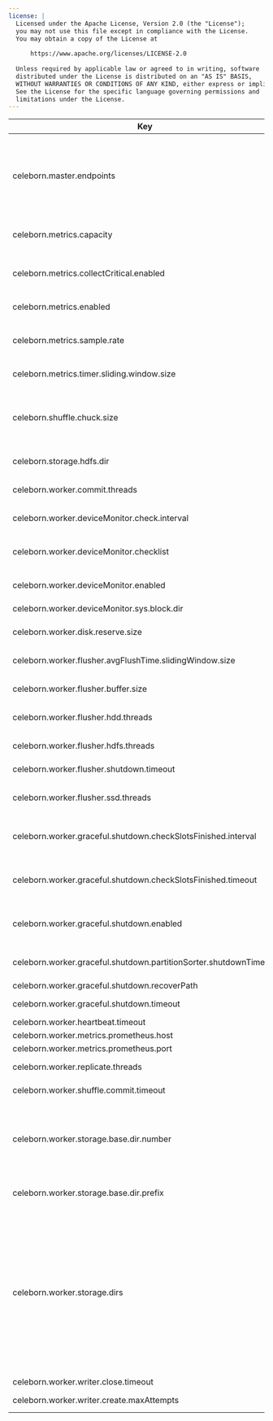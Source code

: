 ```yaml
---
license: |
  Licensed under the Apache License, Version 2.0 (the "License");
  you may not use this file except in compliance with the License.
  You may obtain a copy of the License at
  
      https://www.apache.org/licenses/LICENSE-2.0
  
  Unless required by applicable law or agreed to in writing, software
  distributed under the License is distributed on an "AS IS" BASIS,
  WITHOUT WARRANTIES OR CONDITIONS OF ANY KIND, either express or implied.
  See the License for the specific language governing permissions and
  limitations under the License.
---
```


<!--begin-include-->
| Key | Default | Description | Since |
| --- | ------- | ----------- | ----- |
| celeborn.master.endpoints | `<localhost>:9097` | Endpoints of master nodes for celeborn client to connect, allowed pattern is: `<host1>:<port1>[,<host2>:<port2>]*`, e.g. `clb1:9097,clb2:9098,clb3:9099`. If the port is omitted, 9097 will be used. | 0.2.0 | 
| celeborn.metrics.capacity | `4096` | The maximum number of metrics which a source can use to generate output strings. | 0.2.0 | 
| celeborn.metrics.collectCritical.enabled | `false` | It controls whether to collect metrics which may affect performance. When enable, Celeborn collects them. | 0.2.0 | 
| celeborn.metrics.enabled | `true` | When true, enable metrics system. | 0.2.0 | 
| celeborn.metrics.sample.rate | `1.0` | It controls if Celeborn collect timer metrics for some operations. Its value should be in [0.0, 1.0]. | 0.2.0 | 
| celeborn.metrics.timer.sliding.window.size | `4096` | The sliding window size of timer metric. | 0.2.0 | 
| celeborn.shuffle.chuck.size | `8m` | Max chunk size of reducer's merged shuffle data. For example, if a reducer's shuffle data is 128M and the data will need 16 fetch chunk requests to fetch. |  | 
| celeborn.storage.hdfs.dir | `<undefined>` | HDFS dir configuration for Celeborn to access HDFS. |  | 
| celeborn.worker.commit.threads | `32` | Thread number of worker to commit shuffle data files asynchronously. |  | 
| celeborn.worker.deviceMonitor.check.interval | `60s` | Intervals between device monitor to check disk. |  | 
| celeborn.worker.deviceMonitor.checklist | `readwrite,diskusage` | Select what the device needs to detect, available items are: iohang, readwrite and diskusage. |  | 
| celeborn.worker.deviceMonitor.enabled | `true` | When true, worker will monitor device and report to master. |  | 
| celeborn.worker.deviceMonitor.sys.block.dir | `/sys/block` | The directory where linux file block information is stored. |  | 
| celeborn.worker.disk.reserve.size | `5G` | Celeborn worker reserved space for each disk. | 0.2.0 | 
| celeborn.worker.flusher.avgFlushTime.slidingWindow.size | `20` | The size of sliding windows used to calculate statistics about flushed time and count. | 0.2.0 | 
| celeborn.worker.flusher.buffer.size | `256k` | Size of buffer used by a single flusher. |  | 
| celeborn.worker.flusher.hdd.threads | `1` | Flusher's thread count per disk used for write data to HDD disks. | 0.2.0 | 
| celeborn.worker.flusher.hdfs.threads | `4` | Flusher's thread count used for write data to HDFS. | 0.2.0 | 
| celeborn.worker.flusher.shutdown.timeout | `3s` | Timeout for a flusher to shutdown. | 0.2.0 | 
| celeborn.worker.flusher.ssd.threads | `8` | Flusher's thread count per disk used for write data to SSD disks. | 0.2.0 | 
| celeborn.worker.graceful.shutdown.checkSlotsFinished.interval | `1s` | The wait interval of checking whether all released slots to be committed or destroyed during worker graceful shutdown | 0.2.0 | 
| celeborn.worker.graceful.shutdown.checkSlotsFinished.timeout | `480s` | The wait time of waiting for the released slots to be committed or destroyed during worker graceful shutdown. | 0.2.0 | 
| celeborn.worker.graceful.shutdown.enabled | `false` | When true, during worker shutdown, the worker will wait for all released slots to be committed or destroyed. | 0.2.0 | 
| celeborn.worker.graceful.shutdown.partitionSorter.shutdownTimeout | `120s` | The wait time of waiting for sorting partition files during worker graceful shutdown. | 0.2.0 | 
| celeborn.worker.graceful.shutdown.recoverPath | `<tmp>/recover` | The path to store levelDB. | 0.2.0 | 
| celeborn.worker.graceful.shutdown.timeout | `600s` | The worker's graceful shutdown timeout time. | 0.2.0 | 
| celeborn.worker.heartbeat.timeout | `120s` | Worker heartbeat timeout. |  | 
| celeborn.worker.metrics.prometheus.host | `0.0.0.0` | Worker's Prometheus host. | 0.2.0 | 
| celeborn.worker.metrics.prometheus.port | `9096` | Worker's Prometheus port. | 0.2.0 | 
| celeborn.worker.replicate.threads | `64` | Thread number of worker to replicate shuffle data. |  | 
| celeborn.worker.shuffle.commit.timeout | `120s` | Timeout for a Celeborn worker to commit files of a shuffle. | 0.2.0 | 
| celeborn.worker.storage.base.dir.number | `16` | How many directories will be create if 'base.dir' is not set. The directory name is a combination of 'dir.prefix' and from zero to "dir.number" step by one. No sub directory will be created. |  | 
| celeborn.worker.storage.base.dir.prefix | `/mnt/disk` | Base directory for Celeborn worker to write if 'base.dir' is not set. |  | 
| celeborn.worker.storage.dirs | `<undefined>` | Directory list to store shuffle data. It's recommended to configure one directory on each disk. Storage size limit can be set for each directory. For the sake of performance, there should be no more than 2 flush threads on the same disk partition if you are using HDD, and should be 8 or more flush threads on the same disk partition if you are using SSD. For example: dir1[:capacity=][:disktype=][:flushthread=],dir2[:capacity=][:disktype=][:flushthread=] |  | 
| celeborn.worker.writer.close.timeout | `120s` | Timeout for a file writer to close | 0.2.0 | 
| celeborn.worker.writer.create.maxAttempts | `3` | Retry count for a file writer to create if its creation was failed. |  | 
<!--end-include-->
